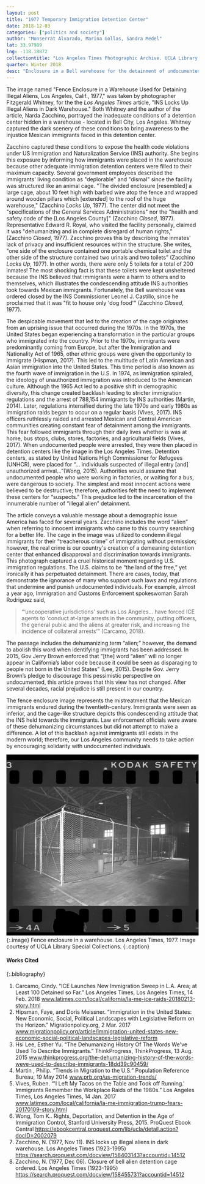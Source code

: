 ```yaml
---
layout: post
title: "1977 Temporary Immigration Detention Center"
date: 2018-12-03
categories: ["politics and society"]
author: "Monserrat Alvarado, Marina Gollas, Sandra Medel"
lat: 33.97989
lng: -118.18872
collectiontitle: "Los Angeles Times Photographic Archive. UCLA Library Special Collections"
quarter: Winter 2018
desc: "Enclosure in a Bell warehouse for the detainment of undocumented immigrants awaiting deportation to Mexico."
---
```


The image named "Fence Enclosure in a Warehouse Used for Detaining Illegal Aliens, Los Angeles, Calif., 1977," was taken by photographer Fitzgerald Whitney, for the the _Los Angeles Times_ article, "INS Locks Up Illegal Aliens in Dark Warehouse." Both Whitney and the author of the article, Narda Zacchino, portrayed the inadequate conditions of a detention center hidden in a warehouse - located in Bell City, Los Angeles. Whitney captured the dark scenery of these conditions to bring awareness to the injustice Mexican immigrants faced in this detention center.  

Zacchino captured these conditions to expose the health code violations under US Immigration and Naturalization Service (INS) authority. She begins this exposure by informing how immigrants were placed in the warehouse because other adequate immigration detention centers were filled to their maximum capacity. Several government employees described the immigrants' living condition as "deplorable" and "dismal" since the facility was structured like an animal cage. "The divided enclosure [resembled] a large cage, about 10 feet high with barbed wire atop the fence and wrapped around wooden pillars which [extended] to the roof of the huge warehouse," (Zacchino _Locks Up_, 1977). The center did not meet the "specifications of the General Services Administrations" nor the "health and safety code of the [Los Angeles County]" (Zacchino _Closed_, 1977). Representative Edward R. Royal, who visited the facility personally, claimed it was "dehumanizing and in complete disregard of human rights," (Zacchino _Closed_, 1977). Zacchino proves this by describing the inmates' lack of privacy and insufficient resources within the structure. She writes, "one side of the enclosure contained one portable chemical toilet and the other side of the structure contained two urinals and two toilets” (Zacchino _Locks Up_, 1977). In other words, there were only 5 toilets for a total of 200 inmates! The most shocking fact is that these toilets were kept unsheltered because the INS believed that immigrants were a harm to others and to themselves, which illustrates the condescending attitude INS authorities took towards Mexican immigrants. Fortunately, the Bell warehouse was ordered closed by the INS Commissioner Leonel J. Castillo, since he proclaimed that it was "fit to house only 'dog food'" (Zacchino _Closed_, 1977). 

The despicable movement that led to the creation of the cage originates from an uprising issue that occurred during the 1970s. In the 1970s, the United States began experiencing a transformation in the particular groups who immigrated into the country. Prior to the 1970s, immigrants were predominantly coming from Europe, but after the Immigration and Nationality Act of 1965, other ethnic groups were given the opportunity to immigrate (Hispman, 2017). This led to the multitude of Latin American and Asian immigration into the United States. This time period is also known as the fourth wave of immigration in the U.S. In 1974, as immigration spiraled, the ideology of unauthorized immigration was introduced to the American culture. Although the 1965 Act led to a positive shift in demographic diversity, this change created backlash leading to stricter immigration regulations and the arrest of 788,154 immigrants by INS authorities (Martin, 2014). Later, regulations intensified during the late 1970s and early 1980s as immigration raids began to occur on a regular basis (Vives, 2017). INS officers ruthlessly raided and arrested Mexican and Central American communities creating constant fear of detainment among the immigrants. This fear followed immigrants through their daily lives whether is was at home, bus stops, clubs, stores, factories, and agricultural fields (Vives, 2017). When undocumented people were arrested, they were then placed in detention centers like the image in the Los Angeles Times. Detention centers, as stated by United Nations High Commissioner for Refugees (UNHCR), were placed for “... individuals suspected of illegal entry [and] unauthorized arrival…”(Wong, 2015). Authorities would assume that undocumented people who were working in factories, or waiting for a bus, were dangerous to society. The simplest and most innocent actions were believed to be destructive; therefore, authorities felt the need to implement these centers for “suspects.” This prejudice led to the incarceration of the innumerable number of “illegal alien” detainment.

The article conveys a valuable message about a demographic issue America has faced for several years. Zacchino includes the word “alien” when referring to innocent immigrants who came to this country searching for a better life. The cage in the image was utilized to condemn illegal immigrants for their “treacherous crime” of immigrating without permission; however, the real crime is our country's creation of a demeaning detention center that enhanced disapproval and discrimination towards immigrants. This photograph captured a cruel historical moment regarding U.S. immigration regulations. The U.S. claims to be “the land of the free,” yet ironically it has perpetuated detainment. There are cases, today, that demonstrate the ignorance of many who support such laws and regulations that undermine and punish undocumented individuals. For example, almost a year ago, Immigration and Customs Enforcement spokeswoman Sarah Rodriguez said,

>“‘uncooperative jurisdictions' such as Los Angeles... have forced ICE agents to 'conduct at-large arrests in the community, putting officers, the general public and the aliens at greater risk, and increasing the incidence of collateral arrests’” (Carcamo, 2018).

The passage includes the dehumanizing term “alien;” however, the demand to abolish this word when identifying immigrants has been addressed. In 2015, Gov Jerry Brown enforced that “[the] word “alien” will no longer appear in California’s labor code because it could be seen as disparaging to people not born in the United States” (Lee, 2015). Despite Gov. Jerry Brown’s pledge to discourage this pessimistic perspective on undocumented, this article proves that this view has not changed. After several decades, racial prejudice is still present in our country. 

The fence enclosure image represents the mistreatment that the Mexican immigrants endured during the twentieth-century. Immigrants were seen as inferior, and the cage-like structure depicts this condescending attitude that the INS held towards the immigrants. Law enforcement officials were aware of these dehumanizing circumstances but did not attempt to make a difference. A lot of this backlash against immigrants still exists in the modern world; therefore, our Los Angeles community needs to take action by encouraging solidarity with undocumented individuals.

![Fence Enclosure.](images/Fenceenclosure.jpg)
{:.image}
Fence enclosure in a warehouse. Los Angeles Times, 1977. Image courtesy of UCLA Library Special Collections.
{:.caption}

#### Works Cited
{:.bibliography}
1. Carcamo, Cindy. “ICE Launches New Immigration Sweep in L.A. Area; at Least 100 Detained 
so Far.” Los Angeles Times, Los Angeles Times, 14 Feb. 2018
www.latimes.com/local/california/la-me-ice-raids-20180213-story.html
2. Hipsman, Faye, and Doris Meissner. “Immigration in the United States: New Economic, Social,
Political Landscapes with Legislative Reform on the Horizon.” Migrationpolicy.org, 2
Mar. 2017 
www.migrationpolicy.org/article/immigration-united-states-new-economic-social-political-landscapes-legislative-reform
3. Hsi Lee, Esther Yu. “The Dehumanizing History Of The Words We've Used To Describe
Immigrants.” ThinkProgress, ThinkProgress, 13 Aug. 2015
www.thinkprogress.org/the-dehumanizing-history-of-the-words-weve-used-to-describe-immigrants-18dd39c90459/
4. Martin , Philip. “Trends in Migration to the U.S.” Population Reference Bureau, 19 May 2014
www.prb.org/us-migration-trends/ 
5. Vives, Ruben. “'I Left My Tacos on the Table and Took off Running.' Immigrants Remember the
Workplace Raids of the 1980s.” Los Angeles Times, Los Angeles Times, 14 Jan. 2017
www.latimes.com/local/california/la-me-immigration-trump-fears-20170109-story.html 
6. Wong, Tom K.. Rights, Deportation, and Detention in the Age of Immigration Control, Stanford
University Press, 2015. ProQuest Ebook Central
https://ebookcentral.proquest.com/lib/ucla/detail.action?docID=2002079
7. Zacchino, N. (1977, Nov 11). INS locks up illegal aliens in dark warehouse. Los Angeles 
Times (1923-1995) 
https://search.proquest.com/docview/158403143?accountid=14512
8. Zacchino, N. (1977, Dec 06). Closure of bell alien detention cage ordered. Los Angeles 
Times (1923-1995)
https://search.proquest.com/docview/158455731?accountid=14512 

